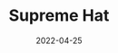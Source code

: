 ---
title: Supreme Hat
date: 2022-04-25
Author: BluJay04
base: Cap
images:
dlink: "https://github.com/JumpKingPlus/JumpKingPlus.github.io/raw/www/reskins/clothing/Supreme%20Hat.zip"
---